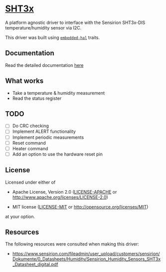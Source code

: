 # [SHT3x](https://crates.io/crates/sht3x)

A platform agnostic driver to interface with the Sensirion SHT3x-DIS temperature/humidity sensor via I2C.

This driver was built using [`embedded-hal`] traits.

[`embedded-hal`]: https://docs.rs/embedded-hal/

## Documentation
 Read the detailed documentation [here](https://docs.rs/sht3x/)

## What works

- Take a temperature & humidity measurement
- Read the status register

## TODO

- [ ] Do CRC checking
- [ ] Implement ALERT functionality
- [ ] Implement periodic measurements
- [ ] Reset command
- [ ] Heater command
- [ ] Add an option to use the hardware reset pin

## License

Licensed under either of

- Apache License, Version 2.0 ([LICENSE-APACHE](LICENSE-APACHE) or
  http://www.apache.org/licenses/LICENSE-2.0)

- MIT license ([LICENSE-MIT](LICENSE-MIT) or http://opensource.org/licenses/MIT)

at your option.

## Resources

The following resources were consulted when making this driver:
- https://www.sensirion.com/fileadmin/user_upload/customers/sensirion/Dokumente/0_Datasheets/Humidity/Sensirion_Humidity_Sensors_SHT3x_Datasheet_digital.pdf
